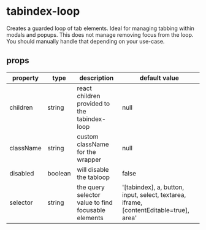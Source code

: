 # tabindex-loop
Creates a guarded loop of tab elements.
Ideal for managing tabbing within modals and popups.
This does not manage removing focus from the loop.
You should manually handle that depending on your use-case.

## props
| property | type | description | default value |
| --- | --- | --- | --- |
| children | string | react children provided to the tabindex-loop | null |
| className | string | custom className for the wrapper | null |
| disabled | boolean | will disable the tabloop | false |
| selector | string | the query selector value to find focusable elements | '[tabindex], a, button, input, select, textarea, iframe, [contentEditable=true], area' |

